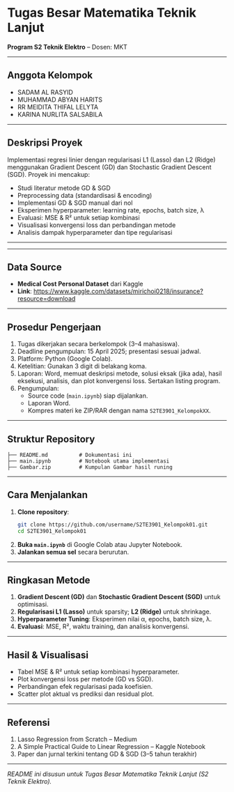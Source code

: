 # Tugas Besar Matematika Teknik Lanjut
**Program S2 Teknik Elektro** – Dosen: MKT

---

## Anggota Kelompok
- SADAM AL RASYID
- MUHAMMAD ABYAN HARITS
- RR MEIDITA THIFAL LELYTA
- KARINA NURLITA SALSABILA

---

## Deskripsi Proyek
Implementasi regresi linier dengan regularisasi L1 (Lasso) dan L2 (Ridge) menggunakan Gradient Descent (GD) dan Stochastic Gradient Descent (SGD). Proyek ini mencakup:

- Studi literatur metode GD & SGD
- Preprocessing data (standardisasi & encoding)
- Implementasi GD & SGD manual dari nol
- Eksperimen hyperparameter: learning rate, epochs, batch size, λ
- Evaluasi: MSE & R² untuk setiap kombinasi
- Visualisasi konvergensi loss dan perbandingan metode
- Analisis dampak hyperparameter dan tipe regularisasi

---

---

## Data Source
- **Medical Cost Personal Dataset** dari Kaggle
- **Link**: https://www.kaggle.com/datasets/mirichoi0218/insurance?resource=download

---

## Prosedur Pengerjaan
1. Tugas dikerjakan secara berkelompok (3–4 mahasiswa).
2. Deadline pengumpulan: 15 April 2025; presentasi sesuai jadwal.
3. Platform: Python (Google Colab).
4. Ketelitian: Gunakan 3 digit di belakang koma.
5. Laporan: Word, memuat deskripsi metode, solusi eksak (jika ada), hasil eksekusi, analisis, dan plot konvergensi loss. Sertakan listing program.
6. Pengumpulan:
   - Source code (`main.ipynb`) siap dijalankan.
   - Laporan Word.
   - Kompres materi ke ZIP/RAR dengan nama `S2TE3901_KelompokXX`.

---

## Struktur Repository
```
├── README.md          # Dokumentasi ini
├── main.ipynb         # Notebook utama implementasi
├── Gambar.zip         # Kumpulan Gambar hasil runing
```

---

## Cara Menjalankan
1. **Clone repository**:
   ```bash
   git clone https://github.com/username/S2TE3901_Kelompok01.git
   cd S2TE3901_Kelompok01
   ```
2. **Buka `main.ipynb`** di Google Colab atau Jupyter Notebook.
3. **Jalankan semua sel** secara berurutan.

---

## Ringkasan Metode
1. **Gradient Descent (GD)** dan **Stochastic Gradient Descent (SGD)** untuk optimisasi.
2. **Regularisasi L1 (Lasso)** untuk sparsity; **L2 (Ridge)** untuk shrinkage.
3. **Hyperparameter Tuning**: Eksperimen nilai α, epochs, batch size, λ.
4. **Evaluasi**: MSE, R², waktu training, dan analisis konvergensi.

---

## Hasil & Visualisasi
- Tabel MSE & R² untuk setiap kombinasi hyperparameter.
- Plot konvergensi loss per metode (GD vs SGD).
- Perbandingan efek regularisasi pada koefisien.
- Scatter plot aktual vs prediksi dan residual plot.

---

## Referensi
1. Lasso Regression from Scratch – Medium
2. A Simple Practical Guide to Linear Regression – Kaggle Notebook
3. Paper dan jurnal terkini tentang GD & SGD (3–5 tahun terakhir)

---

*README ini disusun untuk Tugas Besar Matematika Teknik Lanjut (S2 Teknik Elektro).*

